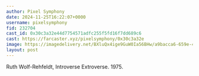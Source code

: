 ```yaml
---
author: Pixel Symphony
date: 2024-11-25T16:22:07+0000
username: pixelsymphony
fid: 232704
cast_id: 0x30c3a32e44d7754571adfc255f5fd16f7dd689c6
cast: https://farcaster.xyz/pixelsymphony/0x30c3a32e
image: https://imagedelivery.net/BXluQx4ige9GuW0Ia56BHw/a9bacca6-659e-4b1b-909e-cdd261328700/original
layout: post
---
```


Ruth Wolf-Rehfeldt, Introverse Extroverse. 1975.

<img src='https://imagedelivery.net/BXluQx4ige9GuW0Ia56BHw/a9bacca6-659e-4b1b-909e-cdd261328700/original' alt='' referrerpolicy='no-referrer'/>
